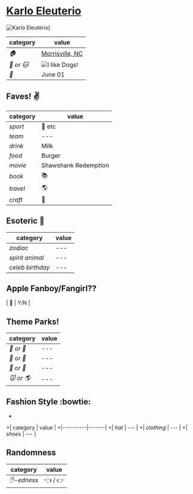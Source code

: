 # [Karlo Eleuterio](https://github.com/karjac14)

![Karlo Eleuterio](https://avatars3.githubusercontent.com/u/8317978?v=3&s=460)]

| category | value |
|-----------|-------|
| _:house:_ | [Morrisville, NC](https://www.google.com/maps/place/Morrisville,+NC/@35.8329151,-78.8396159,13z/data=!3m1!4b1!4m2!3m1!1s0x89ac9265aefc41d7:0xe1bf2f033fa3ab3e) |
| _:dog: or :cat:_ | ![I like Dogs!](https://fbcdn-profile-a.akamaihd.net/hprofile-ak-xaf1/v/t1.0-1/c32.36.403.403/s50x50/255140_189734451079563_7005188_n.jpg?oh=d53fcf0c7fd25d1dca08d2723891e868&oe=5645EC6E&__gda__=1447060195_41c52cc8dde1c114548d0f01dd7c1c73) |
| _:birthday:_ | June 01 |

## Faves! :v:

| category | value |
|----------|--------|
| _sport_  |  :basketball: etc |
| _team_   | --- |
| _drink_  | Milk |
| _food_   | Burger |
| _movie_  | Shawshank Redemption |
| _book_  | :books: |
| _travel_ | :earth_americas: |
| _craft_  | :art: |

## Esoteric :crystal_ball:

| category | value |
|----------|-------|
| _zodiac_ | --- |
| _spirit animal_ | --- |
| _celeb birthday_ | --- |

## Apple Fanboy/Fangirl??
| :iphone: | Y/N |

## Theme Parks!
| category | value |
|----------|--------|
| _:ferris_wheel: or :roller_coaster:_ | --- |
| _:monorail: or :bus:_ | --- |
| _:poultry_leg: or :hamburger:_ | --- |
| _:mouse: or :earth_americas:_| --- |

## Fashion Style :bowtie:
+
+| category | value |
+|----------|-------|
+| _hat_ | --- |
+| _clothing_ | --- |
+| _shoes_ | --- |

## Randomness

| category        | value                        |
|-----------------|------------------------------|
| _:hand:-edness_ | :point_left: / :point_right: |
